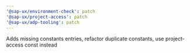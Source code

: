 ```yaml
---
'@sap-ux/environment-check': patch
'@sap-ux/project-access': patch
'@sap-ux/adp-tooling': patch
---
```


Adds missing constants entries, refactor duplicate constants, use project-access const instead
